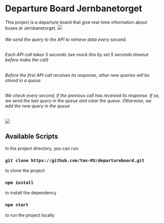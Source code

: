 # Departure Board Jernbanetorget

This project is a departure board that give real-time information about buses at Jernbanetorget.
![](https://media.giphy.com/media/qPNJgrujR7GVpURpfn/giphy.gif)

###### We send the query to the API to retrieve data every second. 
###### Each API call takes 5 seconds (we mock this by set 5 seconds timeout before make the call)
###### Before the first API call receives its response, other new queries will be stored in a queue
###### We check every second, if the previous call has received its response. If so, we send the last query in the queue and clear the queue. Otherwise, we add the new query in the queue
![](https://media.giphy.com/media/uahQgMNFVbuvkn9dOK/giphy.gif)
## Available Scripts

In the project directory, you can run:

### `git clone https://github.com/Yan-MX/departureboard.git`
to clone the project 

### `npm install`
to install the dependency

### `npm start`
to run the project locally

